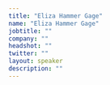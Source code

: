 ```yaml
---
title: "Eliza Hammer Gage"
name: "Eliza Hammer Gage"
jobtitle: ""
company: ""
headshot: ""
twitter: ""
layout: speaker
description: ""
---
```

